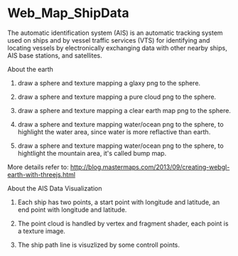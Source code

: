 # Web_Map_ShipData
The automatic identification system (AIS) is an automatic tracking system used on ships and by vessel traffic services (VTS) for identifying and locating vessels by electronically exchanging data with other nearby ships, AIS base stations, and satellites.


About the earth

1. draw a sphere and texture mapping a glaxy png to the sphere.

2. draw a sphere and texture mapping a pure cloud png to the sphere.

3. draw a sphere and texture mapping a clear earth map png to the sphere.

4. draw a sphere and texture mapping water/ocean png to the sphere, to highlight the water area, since water is more reflactive than earth.

5. draw a sphere and texture mapping water/ocean png to the sphere, to hightlight the mountain area, it's called bump map.

More details refer to: http://blog.mastermaps.com/2013/09/creating-webgl-earth-with-threejs.html


About the AIS Data Visualization

1. Each ship has two points, a start point with longitude and latitude, an end point with longitude and latitude.

2. The point cloud is handled by vertex and fragment shader, each point is a texture image. 

3. The ship path line is visuzlized by some controll points. 
